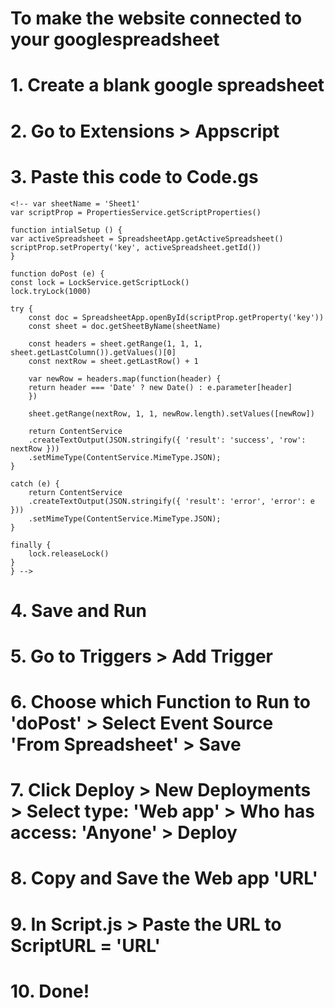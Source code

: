 # To make the website connected to your googlespreadsheet
# 1. Create a blank google spreadsheet
# 2. Go to Extensions > Appscript
# 3. Paste this code to Code.gs
    <!-- var sheetName = 'Sheet1'
    var scriptProp = PropertiesService.getScriptProperties()

    function intialSetup () {
    var activeSpreadsheet = SpreadsheetApp.getActiveSpreadsheet()
    scriptProp.setProperty('key', activeSpreadsheet.getId())
    }

    function doPost (e) {
    const lock = LockService.getScriptLock()
    lock.tryLock(1000)

    try {
        const doc = SpreadsheetApp.openById(scriptProp.getProperty('key'))
        const sheet = doc.getSheetByName(sheetName)

        const headers = sheet.getRange(1, 1, 1, sheet.getLastColumn()).getValues()[0]
        const nextRow = sheet.getLastRow() + 1

        var newRow = headers.map(function(header) {
        return header === 'Date' ? new Date() : e.parameter[header]
        })

        sheet.getRange(nextRow, 1, 1, newRow.length).setValues([newRow])

        return ContentService
        .createTextOutput(JSON.stringify({ 'result': 'success', 'row': nextRow }))
        .setMimeType(ContentService.MimeType.JSON);
    }

    catch (e) {
        return ContentService
        .createTextOutput(JSON.stringify({ 'result': 'error', 'error': e }))
        .setMimeType(ContentService.MimeType.JSON);
    }

    finally {
        lock.releaseLock()
    }
    } -->
# 4. Save and Run
# 5. Go to Triggers > Add Trigger
# 6. Choose which Function to Run to  'doPost' > Select Event Source 'From Spreadsheet' > Save
# 7. Click Deploy > New Deployments > Select type: 'Web app' > Who has access: 'Anyone' > Deploy
# 8. Copy and Save the Web app 'URL'
# 9. In Script.js > Paste the URL to ScriptURL = 'URL'
# 10. Done!